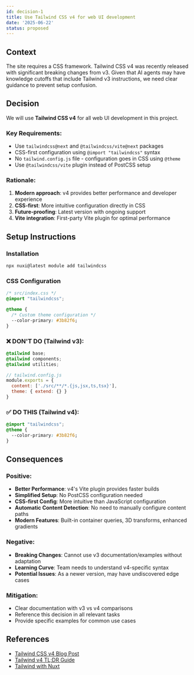 ```yaml
---
id: decision-1
title: Use Tailwind CSS v4 for web UI development
date: '2025-06-22'
status: proposed
---
```


## Context

The site requires a CSS framework. Tailwind CSS v4 was recently released with 
significant breaking changes from v3. Given that AI agents may have knowledge cutoffs that include Tailwind v3 
instructions, we need clear guidance to prevent setup confusion.

## Decision

We will use **Tailwind CSS v4** for all web UI development in this project.

### Key Requirements:
- Use `tailwindcss@next` and `@tailwindcss/vite@next` packages
- CSS-first configuration using `@import "tailwindcss"` syntax
- No `tailwind.config.js` file - configuration goes in CSS using `@theme`
- Use `@tailwindcss/vite` plugin instead of PostCSS setup

### Rationale:
1. **Modern approach**: v4 provides better performance and developer experience
2. **CSS-first**: More intuitive configuration directly in CSS
3. **Future-proofing**: Latest version with ongoing support
4. **Vite integration**: First-party Vite plugin for optimal performance

## Setup Instructions

### Installation
```bash
npx nuxi@latest module add tailwindcss
```


### CSS Configuration
```css
/* src/index.css */
@import "tailwindcss";

@theme {
  /* Custom theme configuration */
  --color-primary: #3b82f6;
}
```

### ❌ DON'T DO (Tailwind v3):
```css
@tailwind base;
@tailwind components;
@tailwind utilities;
```

```javascript
// tailwind.config.js
module.exports = {
  content: ['./src/**/*.{js,jsx,ts,tsx}'],
  theme: { extend: {} }
}
```

### ✅ DO THIS (Tailwind v4):
```css
@import "tailwindcss";
@theme {
  --color-primary: #3b82f6;
}
```

## Consequences

### Positive:
- **Better Performance**: v4's Vite plugin provides faster builds
- **Simplified Setup**: No PostCSS configuration needed
- **CSS-first Config**: More intuitive than JavaScript configuration
- **Automatic Content Detection**: No need to manually configure content paths
- **Modern Features**: Built-in container queries, 3D transforms, enhanced gradients

### Negative:
- **Breaking Changes**: Cannot use v3 documentation/examples without adaptation
- **Learning Curve**: Team needs to understand v4-specific syntax
- **Potential Issues**: As a newer version, may have undiscovered edge cases

### Mitigation:
- Clear documentation with v3 vs v4 comparisons
- Reference this decision in all relevant tasks
- Provide specific examples for common use cases

## References

- [Tailwind CSS v4 Blog Post](https://tailwindcss.com/blog/tailwindcss-v4)
- [Tailwind v4 TL;DR Guide](https://gist.github.com/danhollick/d902cf60e37950de36cf8e7c43fa0943)
- [Tailwind with Nuxt](https://tailwindcss.com/docs/installation/framework-guides/nuxt)